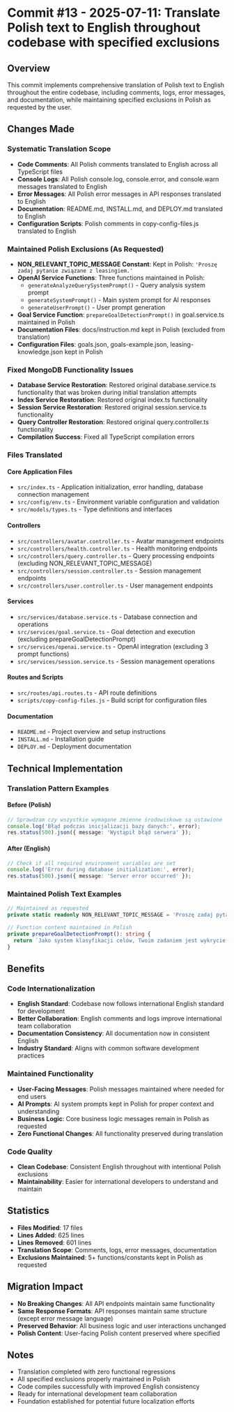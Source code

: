 # Commit #13 - 2025-07-11: Translate Polish text to English throughout codebase with specified exclusions

## Overview
This commit implements comprehensive translation of Polish text to English throughout the entire codebase, including comments, logs, error messages, and documentation, while maintaining specified exclusions in Polish as requested by the user.

## Changes Made

### Systematic Translation Scope
- **Code Comments**: All Polish comments translated to English across all TypeScript files
- **Console Logs**: All Polish console.log, console.error, and console.warn messages translated to English
- **Error Messages**: All Polish error messages in API responses translated to English
- **Documentation**: README.md, INSTALL.md, and DEPLOY.md translated to English
- **Configuration Scripts**: Polish comments in copy-config-files.js translated to English

### Maintained Polish Exclusions (As Requested)
- **NON_RELEVANT_TOPIC_MESSAGE Constant**: Kept in Polish: `'Proszę zadaj pytanie związane z leasingiem.'`
- **OpenAI Service Functions**: Three functions maintained in Polish:
  - `generateAnalyzeQuerySystemPrompt()` - Query analysis system prompt
  - `generateSystemPrompt()` - Main system prompt for AI responses  
  - `generateUserPrompt()` - User prompt generation
- **Goal Service Function**: `prepareGoalDetectionPrompt()` in goal.service.ts maintained in Polish
- **Documentation Files**: docs/instruction.md kept in Polish (excluded from translation)
- **Configuration Files**: goals.json, goals-example.json, leasing-knowledge.json kept in Polish

### Fixed MongoDB Functionality Issues
- **Database Service Restoration**: Restored original database.service.ts functionality that was broken during initial translation attempts
- **Index Service Restoration**: Restored original index.ts functionality
- **Session Service Restoration**: Restored original session.service.ts functionality  
- **Query Controller Restoration**: Restored original query.controller.ts functionality
- **Compilation Success**: Fixed all TypeScript compilation errors

### Files Translated

#### Core Application Files
- `src/index.ts` - Application initialization, error handling, database connection management
- `src/config/env.ts` - Environment variable configuration and validation
- `src/models/types.ts` - Type definitions and interfaces

#### Controllers
- `src/controllers/avatar.controller.ts` - Avatar management endpoints
- `src/controllers/health.controller.ts` - Health monitoring endpoints  
- `src/controllers/query.controller.ts` - Query processing endpoints (excluding NON_RELEVANT_TOPIC_MESSAGE)
- `src/controllers/session.controller.ts` - Session management endpoints
- `src/controllers/user.controller.ts` - User management endpoints

#### Services  
- `src/services/database.service.ts` - Database connection and operations
- `src/services/goal.service.ts` - Goal detection and execution (excluding prepareGoalDetectionPrompt)
- `src/services/openai.service.ts` - OpenAI integration (excluding 3 prompt functions)
- `src/services/session.service.ts` - Session management operations

#### Routes and Scripts
- `src/routes/api.routes.ts` - API route definitions
- `scripts/copy-config-files.js` - Build script for configuration files

#### Documentation
- `README.md` - Project overview and setup instructions
- `INSTALL.md` - Installation guide
- `DEPLOY.md` - Deployment documentation

## Technical Implementation

### Translation Pattern Examples

#### Before (Polish)
```typescript
// Sprawdzam czy wszystkie wymagane zmienne środowiskowe są ustawione
console.log('Błąd podczas inicjalizacji bazy danych:', error);
res.status(500).json({ message: 'Wystąpił błąd serwera' });
```

#### After (English)
```typescript
// Check if all required environment variables are set
console.log('Error during database initialization:', error);
res.status(500).json({ message: 'Server error occurred' });
```

### Maintained Polish Text Examples
```typescript
// Maintained as requested
private static readonly NON_RELEVANT_TOPIC_MESSAGE = 'Proszę zadaj pytanie związane z leasingiem.';

// Function content maintained in Polish
private prepareGoalDetectionPrompt(): string {
  return `Jako system klasyfikacji celów, Twoim zadaniem jest wykrycie...`;
}
```

## Benefits

### Code Internationalization
- **English Standard**: Codebase now follows international English standard for development
- **Better Collaboration**: English comments and logs improve international team collaboration
- **Documentation Consistency**: All documentation now in consistent English
- **Industry Standard**: Aligns with common software development practices

### Maintained Functionality
- **User-Facing Messages**: Polish messages maintained where needed for end users
- **AI Prompts**: AI system prompts kept in Polish for proper context and understanding
- **Business Logic**: Core business logic messages remain in Polish as requested
- **Zero Functional Changes**: All functionality preserved during translation

### Code Quality
- **Clean Codebase**: Consistent English throughout with intentional Polish exclusions
- **Maintainability**: Easier for international developers to understand and maintain

## Statistics
- **Files Modified**: 17 files
- **Lines Added**: 625 lines  
- **Lines Removed**: 601 lines
- **Translation Scope**: Comments, logs, error messages, documentation
- **Exclusions Maintained**: 5+ functions/constants kept in Polish as requested

## Migration Impact
- **No Breaking Changes**: All API endpoints maintain same functionality
- **Same Response Formats**: API responses maintain same structure (except error message language)
- **Preserved Behavior**: All business logic and user interactions unchanged
- **Polish Content**: User-facing Polish content preserved where specified

## Notes
- Translation completed with zero functional regressions
- All specified exclusions properly maintained in Polish
- Code compiles successfully with improved English consistency
- Ready for international development team collaboration
- Foundation established for potential future localization efforts 